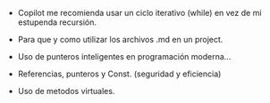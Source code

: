 - Copilot me recomienda usar un ciclo iterativo (while) en vez de mi estupenda recursión.
- Para que y como utilizar los archivos .md en un project.
- Uso de punteros inteligentes en programación moderna...
- Referencias, punteros y Const. (seguridad y eficiencia)

- Uso de metodos virtuales.


